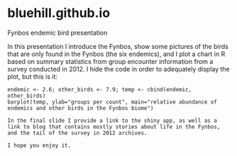 bluehill.github.io
==================

Fynbos endemic bird presentation

In this presentation I introduce the Fynbos, show some pictures of the birds that are only found
in the Fynbos (the six endemics), and I plot a chart in R based on summary statistics from group
encounter information from a survey conducted in 2012. I hide the code in order to adequately display 
the plot, but this is it:  

```{r, echo=FALSE}
endemic <- 2.6; other_birds <- 7.9; temp <- cbind(endemic, other_birds)
barplot(temp, ylab="groups per count", main="relative abundance of endemics and other birds in the Fynbos biome")

In the final slide I provide a link to the shiny app, as well as a link to blog that contains mostly stories about life in the Fynbos, and the tail of the survey in 2012 archives. 

I hope you enjoy it. 